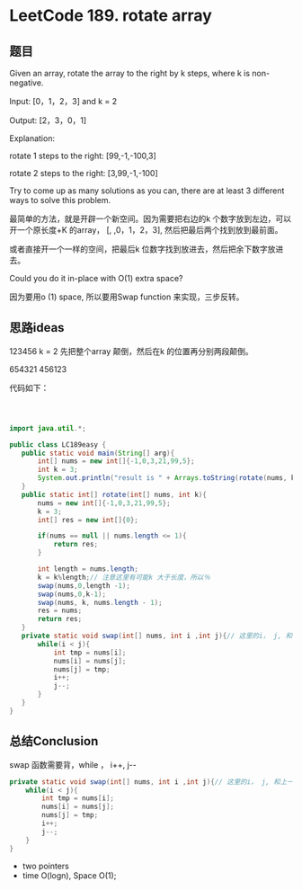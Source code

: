 # LeetCode 189. rotate array


## 题目

Given an array, rotate the array to the right by k steps, where k is non-negative.

Input: [0，1，2，3] and k = 2 

Output: [2，3，0，1] 

Explanation: 

rotate 1 steps to the right: [99,-1,-100,3] 

rotate 2 steps to the right: [3,99,-1,-100]

Try to come up as many solutions as you can, there are at least 3 different ways to solve this problem.

最简单的方法，就是开辟一个新空间。因为需要把右边的k 个数字放到左边，可以开一个原长度+K 的array，
[, ,0，1，2，3], 然后把最后两个找到放到最前面。

或者直接开一个一样的空间，把最后k 位数字找到放进去，然后把余下数字放进去。

Could you do it in-place with O(1) extra space?

因为要用o (1) space, 所以要用Swap function 来实现，三步反转。



## 思路ideas

123456
k = 2
先把整个array 颠倒，然后在k 的位置再分别两段颠倒。

654321
456123

代码如下：

```java



import java.util.*;

public class LC189easy {
   public static void main(String[] arg){
       int[] nums = new int[]{-1,0,3,21,99,5};
       int k = 3;
       System.out.println("result is " + Arrays.toString(rotate(nums, k)));//
   }
   public static int[] rotate(int[] nums, int k){
       nums = new int[]{-1,0,3,21,99,5};
       k = 3;
       int[] res = new int[]{0};

       if(nums == null || nums.length <= 1){
           return res;
       }

       int length = nums.length;
       k = k%length;// 注意这里有可能k 大于长度，所以％
       swap(nums,0,length -1);
       swap(nums,0,k-1);
       swap(nums, k, nums.length - 1);
       res = nums;
       return res;
   }
   private static void swap(int[] nums, int i ,int j){// 这里的i， j, 和上一个constructor 里面的没关系
       while(i < j){
           int tmp = nums[i];
           nums[i] = nums[j];
           nums[j] = tmp;
           i++;
           j--;
       }
   }
}


```



## 总结Conclusion

swap 函数需要背，while ， i++, j--

```java
private static void swap(int[] nums, int i ,int j){// 这里的i， j, 和上一个constructor 里面的没关系
    while(i < j){
        int tmp = nums[i];
        nums[i] = nums[j];
        nums[j] = tmp;
        i++;
        j--;
    }
}
```

- two pointers
- time O(logn), Space O(1);
